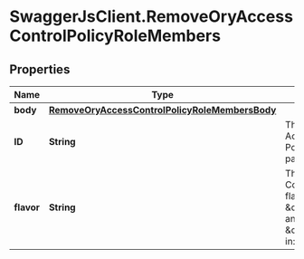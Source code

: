 # SwaggerJsClient.RemoveOryAccessControlPolicyRoleMembers

## Properties
Name | Type | Description | Notes
------------ | ------------- | ------------- | -------------
**body** | [**RemoveOryAccessControlPolicyRoleMembersBody**](RemoveOryAccessControlPolicyRoleMembersBody.md) |  | [optional] 
**ID** | **String** | The ID of the ORY Access Control Policy Role.  in: path | 
**flavor** | **String** | The ORY Access Control Policy flavor. Can be \&quot;regex\&quot; and \&quot;exact\&quot;.  in: path | 


